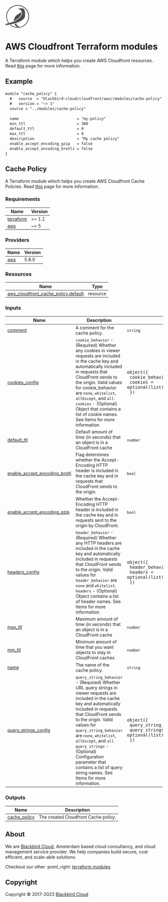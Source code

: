 [![blackbird-logo](https://raw.githubusercontent.com/blackbird-cloud/terraform-module-template/main/.config/logo_simple.png)](https://blackbird.cloud)

# AWS Cloudfront Terraform modules
A Terraform module which helps you create AWS Cloudfront resources. Read [this](https://docs.aws.amazon.com/AmazonCloudFront/latest/DeveloperGuide/GettingStarted.html) page for more information.

## Example
```hcl
module "cache_policy" {
  #   source  = "blackbird-cloud/cloudfront/aws//modules/cache-policy"
  #   version = "~> 1"
  source = "../modules/cache-policy"

  name                          = "my-policy"
  min_ttl                       = 300
  default_ttl                   = 0
  max_ttl                       = 0
  description                   = "My cache policy"
  enable_accept_encoding_gzip   = false
  enable_accept_encoding_brotli = false
}
```
## Cache Policy
A Terraform module which helps you create AWS Cloudfront Cache Policies. Read [this](https://docs.aws.amazon.com/AmazonCloudFront/latest/DeveloperGuide/using-managed-cache-policies.html) page for more information.

### Requirements

| Name | Version |
|------|---------|
| <a name="requirement_terraform"></a> [terraform](#requirement\_terraform) | >= 1.1 |
| <a name="requirement_aws"></a> [aws](#requirement\_aws) | ~> 5 |

### Providers

| Name | Version |
|------|---------|
| <a name="provider_aws"></a> [aws](#provider\_aws) | 5.8.0 |

### Resources

| Name | Type |
|------|------|
| [aws_cloudfront_cache_policy.default](https://registry.terraform.io/providers/hashicorp/aws/latest/docs/resources/cloudfront_cache_policy) | resource |

### Inputs

| Name | Description | Type | Default | Required |
|------|-------------|------|---------|:--------:|
| <a name="input_comment"></a> [comment](#input\_comment) | A comment for the cache policy. | `string` | n/a | yes |
| <a name="input_cookies_config"></a> [cookies\_config](#input\_cookies\_config) | `cookie_behavior` - (Required) Whether any cookies in viewer requests are included in the cache key and automatically included in requests that CloudFront sends to the origin. Valid values for cookie\_behavior are `none`, `whitelist`, `allExcept`, and `all`. `cookies` - (Optional) Object that contains a list of cookie names. See Items for more information. | <pre>object({<br>    cookie_behavior = string<br>    cookies         = optional(list(string))<br>  })</pre> | <pre>{<br>  "cookie_behavior": "none"<br>}</pre> | no |
| <a name="input_default_ttl"></a> [default\_ttl](#input\_default\_ttl) | Default amount of time (in seconds) that an object is in a CloudFront cache | `number` | n/a | yes |
| <a name="input_enable_accept_encoding_brotli"></a> [enable\_accept\_encoding\_brotli](#input\_enable\_accept\_encoding\_brotli) | Flag determines whether the Accept-Encoding HTTP header is included in the cache key and in requests that CloudFront sends to the origin. | `bool` | n/a | yes |
| <a name="input_enable_accept_encoding_gzip"></a> [enable\_accept\_encoding\_gzip](#input\_enable\_accept\_encoding\_gzip) | Whether the Accept-Encoding HTTP header is included in the cache key and in requests sent to the origin by CloudFront. | `bool` | n/a | yes |
| <a name="input_headers_config"></a> [headers\_config](#input\_headers\_config) | `header_behavior` - (Required) Whether any HTTP headers are included in the cache key and automatically included in requests that CloudFront sends to the origin. Valid values for `header_behavior` are `none` and `whitelist`. `headers` - (Optional) Object contains a list of header names. See Items for more information. | <pre>object({<br>    header_behavior = string<br>    headers         = optional(list(string))<br>  })</pre> | <pre>{<br>  "header_behavior": "none"<br>}</pre> | no |
| <a name="input_max_ttl"></a> [max\_ttl](#input\_max\_ttl) | Maximum amount of time (in seconds) that an object is in a CloudFront cache | `number` | n/a | yes |
| <a name="input_min_ttl"></a> [min\_ttl](#input\_min\_ttl) | Minimum amount of time that you want objects to stay in CloudFront caches | `number` | n/a | yes |
| <a name="input_name"></a> [name](#input\_name) | The name of the cache policy. | `string` | n/a | yes |
| <a name="input_query_strings_config"></a> [query\_strings\_config](#input\_query\_strings\_config) | `query_string_behavior` - (Required) Whether URL query strings in viewer requests are included in the cache key and automatically included in requests that CloudFront sends to the origin. Valid values for `query_string_behavior` are `none`, `whitelist`, `allExcept`, and `all`. `query_strings` - (Optional) Configuration parameter that contains a list of query string names. See Items for more information. | <pre>object({<br>    query_string_behavior = string<br>    query_strings         = optional(list(string))<br>  })</pre> | <pre>{<br>  "query_string_behavior": "none"<br>}</pre> | no |

### Outputs

| Name | Description |
|------|-------------|
| <a name="output_cache_policy"></a> [cache\_policy](#output\_cache\_policy) | The created Cloudfront Cache policy. |

## About

We are [Blackbird Cloud](https://blackbird.cloud), Amsterdam based cloud consultancy, and cloud management service provider. We help companies build secure, cost efficient, and scale-able solutions.

Checkout our other :point\_right: [terraform modules](https://registry.terraform.io/namespaces/blackbird-cloud)

## Copyright

Copyright © 2017-2023 [Blackbird Cloud](https://blackbird.cloud)